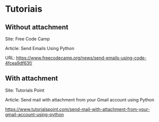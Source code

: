# Tutoriais
## Without attachment
Site: Free Code Camp

Article: Send Emails Using Python

URL: https://www.freecodecamp.org/news/send-emails-using-code-4fcea9df63f/

## With attachment
Site: Tutorials Point

Article: Send mail with attachment from your Gmail account using Python

https://www.tutorialspoint.com/send-mail-with-attachment-from-your-gmail-account-using-python
